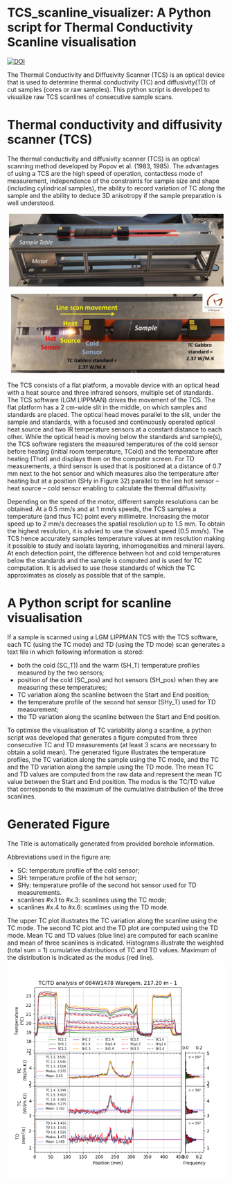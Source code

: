 # TCS_scanline_visualizer: A Python script for Thermal Conductivity Scanline visualisation
<a href="https://doi.org/10.5281/zenodo.6198724"><img src="https://zenodo.org/badge/DOI/10.5281/zenodo.6198724.svg" alt="DOI"></a>

The Thermal Conductivity and Diffusivity Scanner (TCS) is an optical device that is used to determine thermal conductivity (TC) and diffusivity(TD)  of cut samples (cores or raw samples). This python script is developed to visualize raw TCS scanlines of consecutive sample scans.  

# Thermal conductivity and diffusivity scanner (TCS)
The thermal conductivity and diffusivity scanner (TCS) is an optical scanning method developed by Popov et al. (1983, 1985). The advantages of using a TCS are the high speed of operation, contactless mode of measurement, independence of the constraints for sample size and shape (including cylindrical samples), the ability to record variation of TC along the sample and the ability to deduce 3D anisotropy if the sample preparation is well understood.

![alt text](https://github.com/KoenVanNoten/TCS_scanline_visualizer/blob/master/TCS%20scanner.JPG)

The TCS consists of a flat platform, a movable device with an optical head with a heat source and three infrared sensors, multiple set of standards. The TCS software (LGM LIPPMAN) drives the movement of the TCS. The flat platform has a 2 cm-wide slit in the middle, on which samples and standards are placed. The optical head moves parallel to the slit, under the sample and standards, with a focused and continuously operated optical heat source and two IR temperature sensors at a constant distance to each other. While the optical head is moving below the standards and sample(s), the TCS software registers the measured temperatures of the cold sensor before heating (initial room temperature, TCold) and the temperature after heating (Thot) and displays them on the computer screen. 
For TD measurements, a third sensor is used that is positioned at a distance of 0.7 mm next to the hot sensor and which measures also the temperature after heating but at a position (SHy in Figure 32) parallel to the line hot sensor – heat source – cold sensor enabling to calculate the thermal diffusivity.

Depending on the speed of the motor, different sample resolutions can be obtained. At a 0.5 mm/s and at 1 mm/s speeds, the TCS samples a temperature (and thus TC) point every millimetre. Increasing the motor speed up to 2 mm/s decreases the spatial resolution up to 1.5 mm. To obtain the highest resolution, it is advied to use the slowest speed (0.5 mm/s). The TCS hence accurately samples temperature values at mm resolution making it possible to study and isolate layering, inhomogeneities and mineral layers. At each detection point, the difference between hot and cold temperatures below the standards and the sample is computed and is used for TC computation. It is advised to use those standards of which the TC approximates as closely as possible that of the sample. 

# A Python script for scanline visualisation
If a sample is scanned using a LGM LIPPMAN TCS with the TCS software, each TC (using the TC mode) and TD (using the TD mode) scan generates a text file in which following information is stored:
- both the cold (SC_T)) and the warm (SH_T) temperature profiles measured by the two sensors;
- position of the cold (SC_pos) and hot sensors (SH_pos) when they are measuring these temperatures;
- TC variation along the scanline between the Start and End position;
- the temperature profile of the second hot sensor (SHy_T) used for TD measurement;
- the TD variation along the scanline between the Start and End position.

To optimise the visualisation of TC variability along a scanline, a python script was developed that generates a figure computed from three consecutive TC and TD measurements (at least 3 scans are necessary to obtain a solid mean). The generated figure illustrates the temperature profiles, the TC variation along the sample using the TC mode, and the TC and the TD variation along the sample using the TD mode. The mean TC and TD values are computed from the raw data and represent the mean TC value between the Start and End position. The modus is the TC/TD value that corresponds to the maximum of the cumulative distribution of the three scanlines.

# Generated Figure
The Title is automatically generated from provided borehole information.  

Abbreviations used in the figure are:
- SC: temperature profile of the cold sensor; 
- SH: temperature profile of the hot sensor; 
- SHy: temperature profile of the second hot sensor used for TD measurements. 
- scanlines #x.1 to #x.3: scanlines using the TC mode; 
- scanlines #x.4 to #x.6: scanlines using the TD mode. 

The upper TC plot illustrates the TC variation along the scanline using the TC mode. The second TC plot and the TD plot are computed using the TD mode. Mean TC and TD values (blue line) are computed for each scanline and mean of three scanlines is indicated. Histograms illustrate the weighted (total sum = 1) cumulative distributions of TC and TD values. Maximum of the distribution is indicated as the modus (red line). 
![alt text](https://github.com/KoenVanNoten/TCS_scanline_visualizer/blob/master/084W1478%20-%20217.20%20-%201-TC-TD.png)
